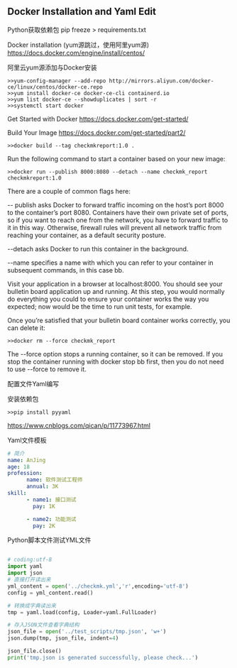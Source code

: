 ## Docker Installation and Yaml Edit

Python获取依赖包
pip freeze > requirements.txt


Docker installation (yum源跳过，使用阿里yum源)
https://docs.docker.com/engine/install/centos/

阿里云yum源添加与Docker安装
```
>>yum-config-manager --add-repo http://mirrors.aliyun.com/docker-ce/linux/centos/docker-ce.repo
>>yum install docker-ce docker-ce-cli containerd.io
>>yum list docker-ce --showduplicates | sort -r
>>systemctl start docker
```

Get Started with Docker
https://docs.docker.com/get-started/

Build Your Image
https://docs.docker.com/get-started/part2/

```
>>docker build --tag checkmkreport:1.0 .
```
Run the following command to start a container based on your new image:
```
>>docker run --publish 8000:8080 --detach --name checkmk_report checkmkreport:1.0
```
There are a couple of common flags here:

-- publish asks Docker to forward traffic incoming on the host’s port 8000 to the container’s port 8080. Containers have their own private set of ports, so if you want to reach one from the network, you have to forward traffic to it in this way. Otherwise, firewall rules will prevent all network traffic from reaching your container, as a default security posture.

--detach asks Docker to run this container in the background.

--name specifies a name with which you can refer to your container in subsequent commands, in this case bb.

Visit your application in a browser at localhost:8000. You should see your bulletin board application up and running. At this step, you would normally do everything you could to ensure your container works the way you expected; now would be the time to run unit tests, for example.

Once you’re satisfied that your bulletin board container works correctly, you can delete it:
```
>>docker rm --force checkmk_report
```
The --force option stops a running container, so it can be removed. If you stop the container running with docker stop bb first, then you do not need to use --force to remove it.

配置文件Yaml编写

安装依赖包
```
>>pip install pyyaml
```

https://www.cnblogs.com/qican/p/11773967.html

Yaml文件模板
```yaml
# 简介
name: AnJing
age: 18
profession:
      name: 软件测试工程师
      annual: 3K
skill:
      - name1: 接口测试
        pay: 1K

      - name2: 功能测试
        pay: 2K

```

Python脚本文件测试YML文件
```python

# coding:utf-8
import yaml
import json
# 直接打开读出来
yml_content = open('../checkmk.yml','r',encoding='utf-8')
config = yml_content.read()

# 转换成字典读出来
tmp = yaml.load(config, Loader=yaml.FullLoader)

# 存入JSON文件查看字典结构
json_file = open('../test_scripts/tmp.json', 'w+')
json.dump(tmp, json_file, indent=4)

json_file.close()
print('tmp.json is generated successfully, please check...')
```




